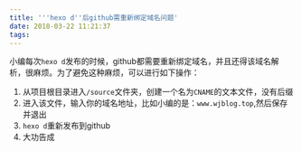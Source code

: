 ```yaml
---
title: '''hexo d''后github需重新绑定域名问题'
date: 2018-03-22 11:21:37
tags:
---
```

小编每次`hexo d`发布的时候，github都需要重新绑定域名，并且还得该域名解析，很麻烦。为了避免这种麻烦，可以进行如下操作：  
<!-- more -->
1. 从项目根目录进入`/source`文件夹，创建一个名为`CNAME`的文本文件，没有后缀
2. 进入该文件，输入你的域名地址，比如小编的是：`www.wjblog.top`,然后保存并退出
3. `hexo d`重新发布到github  
4. 大功告成

